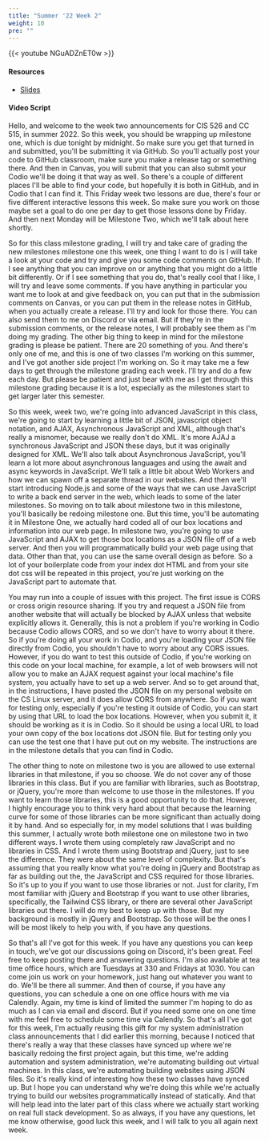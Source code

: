 ```yaml
---
title: "Summer '22 Week 2"
weight: 10
pre: ""
---
```


{{< youtube NGuADZnET0w >}}

#### Resources

* <a href="slides" target="_blank">Slides</a>

#### Video Script

Hello, and welcome to the week two announcements for CIS 526 and CC 515, in summer 2022. So this week, you should be wrapping up milestone one, which is due tonight by midnight. So make sure you get that turned in and submitted, you'll be submitting it via GitHub. So you'll actually post your code to GitHub classroom, make sure you make a release tag or something there. And then in Canvas, you will submit that you can also submit your Codio we'll be doing it that way as well. So there's a couple of different places I'll be able to find your code, but hopefully it is both in GitHub, and in Codio that I can find it. This Friday week two lessons are due, there's four or five different interactive lessons this week. So make sure you work on those maybe set a goal to do one per day to get those lessons done by Friday. And then next Monday will be Milestone Two, which we'll talk about here shortly. 

So for this class milestone grading, I will try and take care of grading the new milestones milestone one this week, one thing I want to do is I will take a look at your code and try and give you some code comments on GitHub. If I see anything that you can improve on or anything that you might do a little bit differently. Or if I see something that you do, that's really cool that I like, I will try and leave some comments. If you have anything in particular you want me to look at and give feedback on, you can put that in the submission comments on Canvas, or you can put them in the release notes in GitHub, when you actually create a release. I'll try and look for those there. You can also send them to me on Discord or via email. But if they're in the submission comments, or the release notes, I will probably see them as I'm doing my grading. The other big thing to keep in mind for the milestone grading is please be patient. There are 20 something of you. And there's only one of me, and this is one of two classes I'm working on this summer, and I've got another side project I'm working on. So it may take me a few days to get through the milestone grading each week. I'll try and do a few each day. But please be patient and just bear with me as I get through this milestone grading because it is a lot, especially as the milestones start to get larger later this semester. 

So this week, week two, we're going into advanced JavaScript in this class, we're going to start by learning a little bit of JSON, javascript object notation, and AJAX, Asynchronous JavaScript and XML, although that's really a misnomer, because we really don't do XML. It's more AJAJ a synchronous JavaScript and JSON these days, but it was originally designed for XML. We'll also talk about Asynchronous JavaScript, you'll learn a lot more about asynchronous languages and using the await and async keywords in JavaScript. We'll talk a little bit about Web Workers and how we can spawn off a separate thread in our websites. And then we'll start introducing Node.js and some of the ways that we can use JavaScript to write a back end server in the web, which leads to some of the later milestones. So moving on to talk about milestone two in this milestone, you'll basically be redoing milestone one. But this time, you'll be automating it in Milestone One, we actually hard coded all of our box locations and information into our web page. In milestone two, you're going to use JavaScript and AJAX to get those box locations as a JSON file off of a web server. And then you will programmatically build your web page using that data. Other than that, you can use the same overall design as before. So a lot of your boilerplate code from your index dot HTML and from your site dot css will be repeated in this project, you're just working on the JavaScript part to automate that. 

You may run into a couple of issues with this project. The first issue is CORS or cross origin resource sharing. If you try and request a JSON file from another website that will actually be blocked by AJAX unless that website explicitly allows it. Generally, this is not a problem if you're working in Codio because Codio allows CORS, and so we don't have to worry about it there. So if you're doing all your work in Codio, and you're loading your JSON file directly from Codio, you shouldn't have to worry about any CORS issues. However, if you do want to test this outside of Codio, if you're working on this code on your local machine, for example, a lot of web browsers will not allow you to make an AJAX request against your local machine's file system, you actually have to set up a web server. And so to get around that, in the instructions, I have posted the JSON file on my personal website on the CS Linux server, and it does allow CORS from anywhere. So if you want for testing only, especially if you're testing it outside of Codio, you can start by using that URL to load the box locations. However, when you submit it, it should be working as it is in Codio. So it should be using a local URL to load your own copy of the box locations dot JSON file. But for testing only you can use the test one that I have put out on my website. The instructions are in the milestone details that you can find in Codio. 

The other thing to note on milestone two is you are allowed to use external libraries in that milestone, if you so choose. We do not cover any of those libraries in this class. But if you are familiar with libraries, such as Bootstrap, or jQuery, you're more than welcome to use those in the milestones. If you want to learn those libraries, this is a good opportunity to do that. However, I highly encourage you to think very hard about that because the learning curve for some of those libraries can be more significant than actually doing it by hand. And so especially for, in my model solutions that I was building this summer, I actually wrote both milestone one on milestone two in two different ways. I wrote them using completely raw JavaScript and no libraries in CSS. And I wrote them using Bootstrap and jQuery, just to see the difference. They were about the same level of complexity. But that's assuming that you really know what you're doing in jQuery and Bootstrap as far as building out the, the JavaScript and CSS required for those libraries. So it's up to you if you want to use those libraries or not. Just for clarity, I'm most familiar with jQuery and Bootstrap if you want to use other libraries, specifically, the Tailwind CSS library, or there are several other JavaScript libraries out there. I will do my best to keep up with those. But my background is mostly in jQuery and Bootstrap. So those will be the ones I will be most likely to help you with, if you have any questions. 

So that's all I've got for this week. If you have any questions you can keep in touch, we've got our discussions going on Discord, it's been great. Feel free to keep posting there and answering questions. I'm also available at tea time office hours, which are Tuesdays at 330 and Fridays at 1030. You can come join us work on your homework, just hang out whatever you want to do. We'll be there all summer. And then of course, if you have any questions, you can schedule a one on one office hours with me via Calendly. Again, my time is kind of limited the summer I'm hoping to do as much as I can via email and discord. But if you need some one on one time with me feel free to schedule some time via Calendly. So that's all I've got for this week, I'm actually reusing this gift for my system administration class announcements that I did earlier this morning, because I noticed that there's really a way that these classes have synced up where we're basically redoing the first project again, but this time, we're adding automation and system administration, we're automating building out virtual machines. In this class, we're automating building websites using JSON files. So it's really kind of interesting how these two classes have synced up. But I hope you can understand why we're doing this while we're actually trying to build our websites programmatically instead of statically. And that will help lead into the later part of this class where we actually start working on real full stack development. So as always, if you have any questions, let me know otherwise, good luck this week, and I will talk to you all again next week. 

